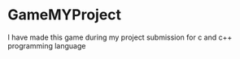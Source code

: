 # GameMYProject
I have made this game during my project submission for c and c++ programming language
